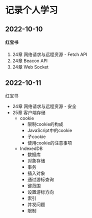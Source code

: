# 记录个人学习

## 2022-10-10 

#### 红宝书

1. 24章 网络请求与远程资源 - Fetch API
2. 24章 Beacon API
3. 24章 Web Socket

## 2022-10-11

红宝书

- 24章 网络请求与远程资源 - 安全
- 25章 客户端存储 
  - cookie
    - 限制cookie的构成
    - JavaScript中的cookie
    - 子cookie
    - 使用cookie的注意事项
  - IndexedDB
    - 数据库
    - 对象存储
    - 事务
    - 插入对象
    - 通过游标查询
    - 键范围
    - 设置游标方向
    - 索引
    - 并发问题
    - 限制